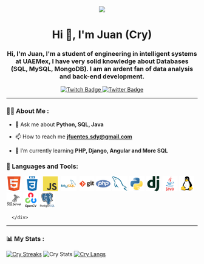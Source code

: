 <div id="header" align="center">
    <img src="https://media0.giphy.com/media/S0l1Ah4cjIdwY/giphy.gif?cid=ecf05e47hcq3kurjvdk6agtdsfm4esam476wpbt93iszure7&rid=giphy.gif&ct=g" width="200" />
    <h1 align="center">Hi 👋, I'm Juan (Cry)</h1>
    <h3 align="center">Hi, I'm Juan, I'm a student of engineering in intelligent systems at UAEMex, 
    I have very solid knowledge about Databases (SQL, MySQL, MongoDB). 
    I am an ardent fan of data analysis and back-end development.</h3>
</div>

<div id="badges" align="center">
    <a href="https://www.twitch.tv/cryiwnl_">
         <img src="https://img.shields.io/twitch/status/cryiwnl_?style=social" alt="Twitch Badge" />
    </a>
    <a href="https://twitter.com/sdycry">
         <img src="https://img.shields.io/twitter/follow/sdycry?style=social" alt="Twitter Badge" />
    </a>
</div>

---

### 👨‍💻 About Me :

- 💬 Ask me about **Python, SQL, Java**

- 📫 How to reach me **jfuentes.sdy@gmail.com**

- 🌱 I’m currently learning **PHP, Django, Angular and More SQL**

<div align="left">
    <h3>🔨 Languages and Tools:</h3>
    <div>
        <img src="https://github.com/devicons/devicon/blob/master/icons/html5/html5-original.svg" title="HTML5" alt="HTML" width="40" height="40"/>&nbsp;
        <img src="https://github.com/devicons/devicon/blob/master/icons/css3/css3-plain-wordmark.svg"  title="CSS3" alt="CSS" width="40" height="40"/>&nbsp;
        <img src="https://github.com/devicons/devicon/blob/master/icons/javascript/javascript-original.svg" title="JavaScript" alt="JavaScript" width="40" height="40"/>&nbsp;
        <img src="https://github.com/devicons/devicon/blob/master/icons/mysql/mysql-original-wordmark.svg" title="MySQL"  alt="MySQL" width="40" height="40"/>&nbsp;
        <img src="https://github.com/devicons/devicon/blob/master/icons/git/git-original-wordmark.svg" title="Git" **alt="Git" width="40" height="40"/>
        <img src="https://github.com/devicons/devicon/blob/master/icons/php/php-plain.svg" title="PHP" **alt="PHP" width="40" height="40"/>
        <img src="https://github.com/devicons/devicon/blob/master/icons/mysql/mysql-plain.svg" title="MYSQL" **alt="MYSQL" width="40" height="40"/>
        <img src="https://github.com/devicons/devicon/blob/master/icons/python/python-original.svg" title="PYTHON" **alt="PYTHON" width="40" height="40"/>
        <img src="https://github.com/devicons/devicon/blob/master/icons/django/django-plain.svg" title="DJANGO" **alt="DJANGO" width="40" height="40"/>
        <img src="https://github.com/devicons/devicon/blob/master/icons/java/java-original-wordmark.svg" title="JAVA" **alt="JAVA" width="40" height="40"/>
        <img src="https://github.com/devicons/devicon/blob/master/icons/linux/linux-original.svg" title="LINUX" **alt="LINUX" width="40" height="40"/>
        <img src="https://github.com/devicons/devicon/blob/master/icons/microsoftsqlserver/microsoftsqlserver-plain-wordmark.svg" title="SQLSERVER" **alt="SQLSERVER" width="40" height="40"/>
        <img src="https://github.com/devicons/devicon/blob/master/icons/opencv/opencv-original-wordmark.svg" title="OPENCV" **alt="OPENCV" width="40" height="40"/>
        <img src="https://github.com/devicons/devicon/blob/master/icons/postgresql/postgresql-original-wordmark.svg" title="POSTGRESQL" **alt="POSTGRESQL" width="40" height="40"/>

      </div>
</div>

---

### 📊 My Stats :

[![Cry Streaks](https://github-readme-streak-stats.herokuapp.com?user=somedieyoungcry&theme=modern-lilac2&hide_border=true)](https://git.io/streak-stats)
![Cry Stats](https://github-readme-stats.vercel.app/api?somedieyoungcry=anuraghazra&show_icons=true&theme=dark)
[![Cry Langs](https://github-readme-stats.vercel.app/api/top-langs/?somedieyoungcry=anuraghazra&layout=compact)](https://github.com/anuraghazra/github-readme-stats)
